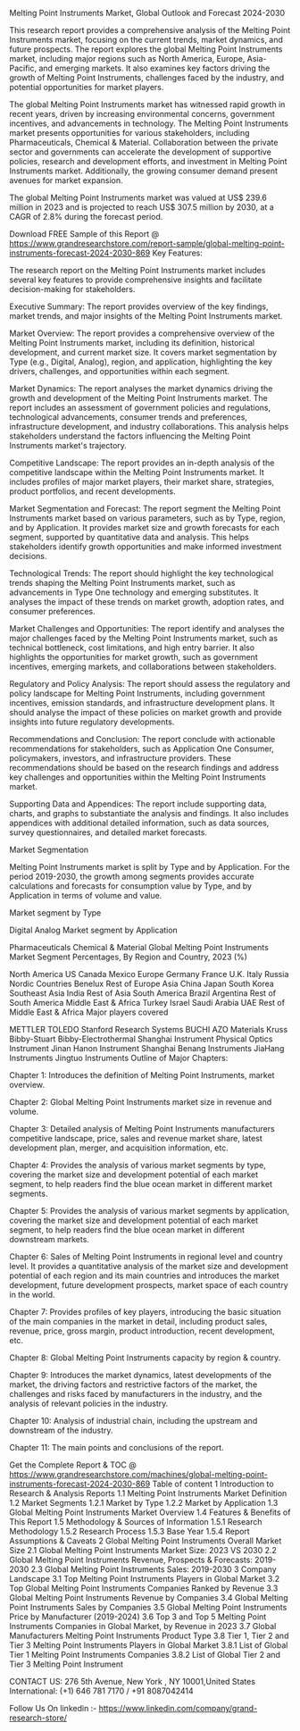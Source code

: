 Melting Point Instruments Market, Global Outlook and Forecast 2024-2030

This research report provides a comprehensive analysis of the Melting Point Instruments market, focusing on the current trends, market dynamics, and future prospects. The report explores the global Melting Point Instruments market, including major regions such as North America, Europe, Asia-Pacific, and emerging markets. It also examines key factors driving the growth of Melting Point Instruments, challenges faced by the industry, and potential opportunities for market players.

The global Melting Point Instruments market has witnessed rapid growth in recent years, driven by increasing environmental concerns, government incentives, and advancements in technology. The Melting Point Instruments market presents opportunities for various stakeholders, including Pharmaceuticals, Chemical & Material. Collaboration between the private sector and governments can accelerate the development of supportive policies, research and development efforts, and investment in Melting Point Instruments market. Additionally, the growing consumer demand present avenues for market expansion.

The global Melting Point Instruments market was valued at US$ 239.6 million in 2023 and is projected to reach US$ 307.5 million by 2030, at a CAGR of 2.8% during the forecast period.

Download FREE Sample of this Report @ https://www.grandresearchstore.com/report-sample/global-melting-point-instruments-forecast-2024-2030-869
Key Features:

The research report on the Melting Point Instruments market includes several key features to provide comprehensive insights and facilitate decision-making for stakeholders.

Executive Summary: The report provides overview of the key findings, market trends, and major insights of the Melting Point Instruments market.

Market Overview: The report provides a comprehensive overview of the Melting Point Instruments market, including its definition, historical development, and current market size. It covers market segmentation by Type (e.g., Digital, Analog), region, and application, highlighting the key drivers, challenges, and opportunities within each segment.

Market Dynamics: The report analyses the market dynamics driving the growth and development of the Melting Point Instruments market. The report includes an assessment of government policies and regulations, technological advancements, consumer trends and preferences, infrastructure development, and industry collaborations. This analysis helps stakeholders understand the factors influencing the Melting Point Instruments market's trajectory.

Competitive Landscape: The report provides an in-depth analysis of the competitive landscape within the Melting Point Instruments market. It includes profiles of major market players, their market share, strategies, product portfolios, and recent developments.

Market Segmentation and Forecast: The report segment the Melting Point Instruments market based on various parameters, such as by Type, region, and by Application. It provides market size and growth forecasts for each segment, supported by quantitative data and analysis. This helps stakeholders identify growth opportunities and make informed investment decisions.

Technological Trends: The report should highlight the key technological trends shaping the Melting Point Instruments market, such as advancements in Type One technology and emerging substitutes. It analyses the impact of these trends on market growth, adoption rates, and consumer preferences.

Market Challenges and Opportunities: The report identify and analyses the major challenges faced by the Melting Point Instruments market, such as technical bottleneck, cost limitations, and high entry barrier. It also highlights the opportunities for market growth, such as government incentives, emerging markets, and collaborations between stakeholders.

Regulatory and Policy Analysis: The report should assess the regulatory and policy landscape for Melting Point Instruments, including government incentives, emission standards, and infrastructure development plans. It should analyse the impact of these policies on market growth and provide insights into future regulatory developments.

Recommendations and Conclusion: The report conclude with actionable recommendations for stakeholders, such as Application One Consumer, policymakers, investors, and infrastructure providers. These recommendations should be based on the research findings and address key challenges and opportunities within the Melting Point Instruments market.

Supporting Data and Appendices: The report include supporting data, charts, and graphs to substantiate the analysis and findings. It also includes appendices with additional detailed information, such as data sources, survey questionnaires, and detailed market forecasts.

Market Segmentation

Melting Point Instruments market is split by Type and by Application. For the period 2019-2030, the growth among segments provides accurate calculations and forecasts for consumption value by Type, and by Application in terms of volume and value.

Market segment by Type

Digital
Analog
Market segment by Application

Pharmaceuticals
Chemical & Material
Global Melting Point Instruments Market Segment Percentages, By Region and Country, 2023 (%)

North America
US
Canada
Mexico
Europe
Germany
France
U.K.
Italy
Russia
Nordic Countries
Benelux
Rest of Europe
Asia
China
Japan
South Korea
Southeast Asia
India
Rest of Asia
South America
Brazil
Argentina
Rest of South America
Middle East & Africa
Turkey
Israel
Saudi Arabia
UAE
Rest of Middle East & Africa
Major players covered

METTLER TOLEDO
Stanford Research Systems
BUCHI
AZO Materials
Kruss
Bibby-Stuart
Bibby-Electrothermal
Shanghai Instrument Physical Optics Instrument
Jinan Hanon Instrument
Shanghai Benang Instruments
JiaHang Instruments
Jingtuo Instruments
Outline of Major Chapters:

Chapter 1: Introduces the definition of Melting Point Instruments, market overview.

Chapter 2: Global Melting Point Instruments market size in revenue and volume.

Chapter 3: Detailed analysis of Melting Point Instruments manufacturers competitive landscape, price, sales and revenue market share, latest development plan, merger, and acquisition information, etc.

Chapter 4: Provides the analysis of various market segments by type, covering the market size and development potential of each market segment, to help readers find the blue ocean market in different market segments.

Chapter 5: Provides the analysis of various market segments by application, covering the market size and development potential of each market segment, to help readers find the blue ocean market in different downstream markets.

Chapter 6: Sales of Melting Point Instruments in regional level and country level. It provides a quantitative analysis of the market size and development potential of each region and its main countries and introduces the market development, future development prospects, market space of each country in the world.

Chapter 7: Provides profiles of key players, introducing the basic situation of the main companies in the market in detail, including product sales, revenue, price, gross margin, product introduction, recent development, etc.

Chapter 8: Global Melting Point Instruments capacity by region & country.

Chapter 9: Introduces the market dynamics, latest developments of the market, the driving factors and restrictive factors of the market, the challenges and risks faced by manufacturers in the industry, and the analysis of relevant policies in the industry.

Chapter 10: Analysis of industrial chain, including the upstream and downstream of the industry.

Chapter 11: The main points and conclusions of the report.

Get the Complete Report & TOC @ https://www.grandresearchstore.com/machines/global-melting-point-instruments-forecast-2024-2030-869
Table of content
1 Introduction to Research & Analysis Reports
1.1 Melting Point Instruments Market Definition
1.2 Market Segments
1.2.1 Market by Type
1.2.2 Market by Application
1.3 Global Melting Point Instruments Market Overview
1.4 Features & Benefits of This Report
1.5 Methodology & Sources of Information
1.5.1 Research Methodology
1.5.2 Research Process
1.5.3 Base Year
1.5.4 Report Assumptions & Caveats
2 Global Melting Point Instruments Overall Market Size
2.1 Global Melting Point Instruments Market Size: 2023 VS 2030
2.2 Global Melting Point Instruments Revenue, Prospects & Forecasts: 2019-2030
2.3 Global Melting Point Instruments Sales: 2019-2030
3 Company Landscape
3.1 Top Melting Point Instruments Players in Global Market
3.2 Top Global Melting Point Instruments Companies Ranked by Revenue
3.3 Global Melting Point Instruments Revenue by Companies
3.4 Global Melting Point Instruments Sales by Companies
3.5 Global Melting Point Instruments Price by Manufacturer (2019-2024)
3.6 Top 3 and Top 5 Melting Point Instruments Companies in Global Market, by Revenue in 2023
3.7 Global Manufacturers Melting Point Instruments Product Type
3.8 Tier 1, Tier 2 and Tier 3 Melting Point Instruments Players in Global Market
3.8.1 List of Global Tier 1 Melting Point Instruments Companies
3.8.2 List of Global Tier 2 and Tier 3 Melting Point Instrument

CONTACT US:
276 5th Avenue, New York , NY 10001,United States
International: (+1) 646 781 7170 / +91 8087042414

Follow Us On linkedin :- https://www.linkedin.com/company/grand-research-store/

